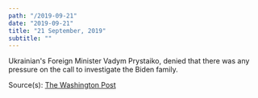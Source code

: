 ```yaml
---
path: "/2019-09-21"
date: "2019-09-21"
title: "21 September, 2019"
subtitle: ""
---
```


Ukrainian's Foreign Minister Vadym Prystaiko, denied that there was any pressure on the call to investigate the Biden family.

Source(s): <a href="https://www.washingtonpost.com/world/europe/ukrainian-leaders-feel-trapped-between-warring-washington-factions/2019/09/21/f0ff90ac-dbf1-11e9-a1a5-162b8a9c9ca2_story.html" target="_blank" rel="noopener norefferer">The Washington Post</a>